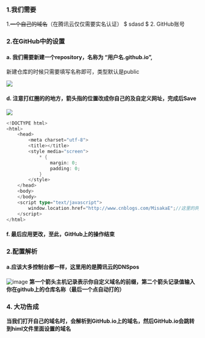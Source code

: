 ### 1.我们需要

1.~~一个自己的域名~~（在腾讯云仅仅需要实名认证）
$ sdasd $
2. GitHub账号
### 2.在GitHub中的设置
#### a. 我们需要新建一个repository，名称为 “**用户名.github.io**”,
新建仓库的时候只需要填写名称即可，类型默认是public

![](https://pic.imgdb.cn/item/669e92add9c307b7e93472dc.png)
#### d. 注意打红圈的的地方，箭头指的位置改成你自己的及自定义网址，完成后Save
![](https://pic.imgdb.cn/item/669e78ccd9c307b7e91a08a5.jpg)


```rust
<!DOCTYPE html>
<html>
    <head>
        <meta charset="utf-8">
        <title></title>
        <style media="screen">
            * {
                margin: 0;
                padding: 0;
            }
        </style>
    </head>
    <body>
    </body>
    <script type="text/javascript">
        window.location.href="http://www.cnblogs.com/MisakaE";//这里的网址改成你的目标网址
    </script>
</html>
```

#### f. 最后应用更改，至此，GitHub上的操作结束

### 2.配置解析
#### a.应该大多控制台都一样，这里用的是腾讯云的DNSpos
![image](https://img2022.cnblogs.com/blog/1871540/202209/1871540-20220912111512835-2128918445.jpg)
**第一个箭头主机记录表示你自定义域名的前缀，第二个箭头记录值输入你在github上的仓库名称（最后一个点自动打的）**

### 4. 大功告成
**当我们打开自己的域名时，会解析到GitHub.io上的域名，然后GitHub.io会跳转到himl文件里面设置的域名**